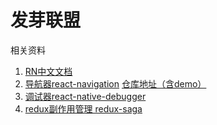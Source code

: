 # 发芽联盟

相关资料


1. [RN中文文档](https://reactnative.cn/docs/getting-started)
2. [导航器react-navigation](https://reactnavigation.org/docs/getting-started) [仓库地址（含demo）](https://github.com/react-navigation/react-navigation/blob/main/example/index.js)
3. [调试器react-native-debugger](https://github.com/jhen0409/react-native-debugger/blob/master/docs/getting-started.md)
4. [redux副作用管理 redux-saga](https://github.com/redux-saga/redux-saga)
